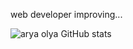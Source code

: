 web developer
improving...

![arya olya GitHub stats](https://github-readme-stats.vercel.app/api?username=aryaOlya&hide=contribs,prs&theme=nightowl&show_icons=true)
